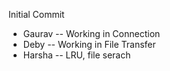 Initial Commit
- Gaurav -- Working in Connection
- Deby -- Working in File Transfer
- Harsha -- LRU, file serach
